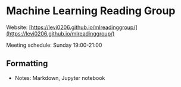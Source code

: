 # Machine Learning Reading Group

Website: [https://levi0206.github.io/mlreadinggroup/](https://levi0206.github.io/mlreadinggroup/)

Meeting schedule: Sunday 19:00-21:00

## Formatting
- Notes: Markdown, Jupyter notebook


